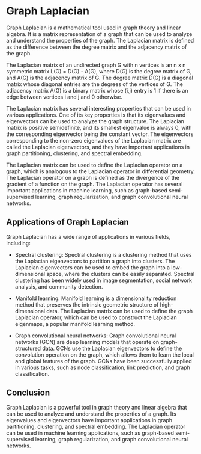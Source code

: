 # Graph Laplacian

Graph Laplacian is a mathematical tool used in graph theory and linear algebra. It is a matrix representation of a graph that can be used to analyze and understand the properties of the graph. The Laplacian matrix is defined as the difference between the degree matrix and the adjacency matrix of the graph. 

The Laplacian matrix of an undirected graph G with n vertices is an n x n symmetric matrix L(G) = D(G) - A(G), where D(G) is the degree matrix of G, and A(G) is the adjacency matrix of G. The degree matrix D(G) is a diagonal matrix whose diagonal entries are the degrees of the vertices of G. The adjacency matrix A(G) is a binary matrix whose (i,j) entry is 1 if there is an edge between vertices i and j and 0 otherwise.

The Laplacian matrix has several interesting properties that can be used in various applications. One of its key properties is that its eigenvalues and eigenvectors can be used to analyze the graph structure. The Laplacian matrix is positive semidefinite, and its smallest eigenvalue is always 0, with the corresponding eigenvector being the constant vector. The eigenvectors corresponding to the non-zero eigenvalues of the Laplacian matrix are called the Laplacian eigenvectors, and they have important applications in graph partitioning, clustering, and spectral embedding.

The Laplacian matrix can be used to define the Laplacian operator on a graph, which is analogous to the Laplacian operator in differential geometry. The Laplacian operator on a graph is defined as the divergence of the gradient of a function on the graph. The Laplacian operator has several important applications in machine learning, such as graph-based semi-supervised learning, graph regularization, and graph convolutional neural networks.

## Applications of Graph Laplacian

Graph Laplacian has a wide range of applications in various fields, including:

- Spectral clustering: Spectral clustering is a clustering method that uses the Laplacian eigenvectors to partition a graph into clusters. The Laplacian eigenvectors can be used to embed the graph into a low-dimensional space, where the clusters can be easily separated. Spectral clustering has been widely used in image segmentation, social network analysis, and community detection.

- Manifold learning: Manifold learning is a dimensionality reduction method that preserves the intrinsic geometric structure of high-dimensional data. The Laplacian matrix can be used to define the graph Laplacian operator, which can be used to construct the Laplacian eigenmaps, a popular manifold learning method.

- Graph convolutional neural networks: Graph convolutional neural networks (GCN) are deep learning models that operate on graph-structured data. GCNs use the Laplacian eigenvectors to define the convolution operation on the graph, which allows them to learn the local and global features of the graph. GCNs have been successfully applied in various tasks, such as node classification, link prediction, and graph classification.

## Conclusion

Graph Laplacian is a powerful tool in graph theory and linear algebra that can be used to analyze and understand the properties of a graph. Its eigenvalues and eigenvectors have important applications in graph partitioning, clustering, and spectral embedding. The Laplacian operator can be used in machine learning applications, such as graph-based semi-supervised learning, graph regularization, and graph convolutional neural networks.
